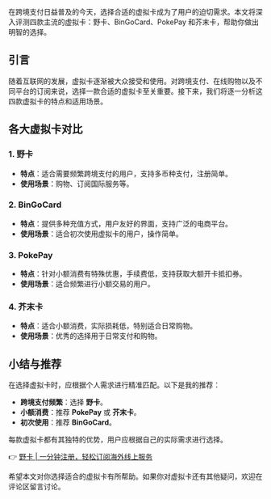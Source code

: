 在跨境支付日益普及的今天，选择合适的虚拟卡成为了用户的迫切需求。本文将深入评测四款主流的虚拟卡：野卡、BinGoCard、PokePay 和芥末卡，帮助你做出明智的选择。

## 引言

随着互联网的发展，虚拟卡逐渐被大众接受和使用。对跨境支付、在线购物以及不同平台的订阅来说，选择一款合适的虚拟卡至关重要。接下来，我们将逐一分析这四款虚拟卡的特点和适用场景。

## 各大虚拟卡对比

### 1. 野卡
- **特点**：适合需要频繁跨境支付的用户，支持多币种支付，注册简单。
- **使用场景**：购物、订阅国际服务等。

### 2. BinGoCard
- **特点**：提供多种充值方式，用户友好的界面，支持广泛的电商平台。
- **使用场景**：适合初次使用虚拟卡的用户，操作简单。

### 3. PokePay
- **特点**：针对小额消费有特殊优惠，手续费低，支持获取大额开卡抵扣券。
- **使用场景**：适合频繁进行小额交易的用户。

### 4. 芥末卡
- **特点**：适合小额消费，实际损耗低，特别适合日常购物。
- **使用场景**：优秀的选择用于日常支付和购物。

## 小结与推荐

在选择虚拟卡时，应根据个人需求进行精准匹配。以下是我的推荐：
- **跨境支付频繁**：选择 **野卡**。
- **小额消费**：推荐 **PokePay** 或 **芥末卡**。
- **初次使用**：推荐 **BinGoCard**。

每款虚拟卡都有其独特的优势，用户应根据自己的实际需求进行选择。

👉 [野卡 | 一分钟注册，轻松订阅海外线上服务](https://bit.ly/bewildcard)

希望本文对你选择适合的虚拟卡有所帮助。如果你对虚拟卡还有其他疑问，欢迎在评论区留言讨论。